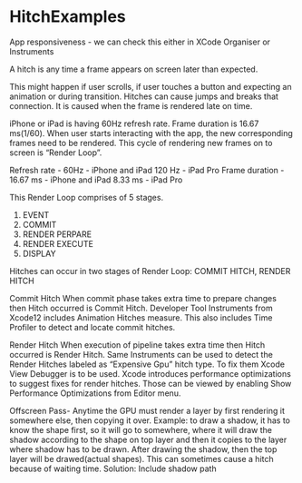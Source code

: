 # HitchExamples

App responsiveness -  we can check this either in XCode Organiser or Instruments

A hitch is any time a frame appears on screen later than expected.

This might happen if user scrolls, if user touches a button and expecting an animation or during transition. Hitches can cause jumps and breaks that connection. It is caused when the frame is rendered late on time.

iPhone or iPad is having 60Hz refresh rate. Frame duration is 16.67 ms(1/60). When user starts interacting with the app, the new corresponding frames need to be rendered. This cycle of rendering new frames on to screen is “Render Loop”.

Refresh rate - 60Hz - iPhone and iPad
            120 Hz - iPad Pro
Frame duration - 16.67 ms - iPhone and iPad
                8.33 ms - iPad Pro

This Render Loop comprises of 5 stages.
1. EVENT
2. COMMIT
3. RENDER PERPARE
4. RENDER EXECUTE
5. DISPLAY

Hitches can occur in two stages of Render Loop: COMMIT HITCH, RENDER HITCH

Commit Hitch
When commit phase takes extra time to prepare changes then Hitch occurred is Commit Hitch. Developer Tool Instruments from Xcode12 includes Animation Hitches measure. This also includes Time Profiler to detect and locate commit hitches.

Render Hitch
When execution of pipeline takes extra time then Hitch occurred is Render Hitch. Same Instruments can be used to detect the Render Hitches labeled as “Expensive Gpu” hitch type. To fix them Xcode View Debugger is to be used. Xcode introduces performance optimizations to suggest fixes for render hitches. Those can be viewed by enabling Show Performance Optimizations from Editor menu.

Offscreen Pass- Anytime the GPU must render a layer by first rendering it somewhere else, then copying it over. 
Example: to draw a shadow, it has to know the shape first, so it will go to somewhere, where it will draw the shadow according to the shape on top layer and then it copies to the layer where shadow has to be drawn. After drawing the shadow, then the top layer will be drawed(actual shapes). This can sometimes cause a hitch because of waiting time. Solution: Include shadow path
